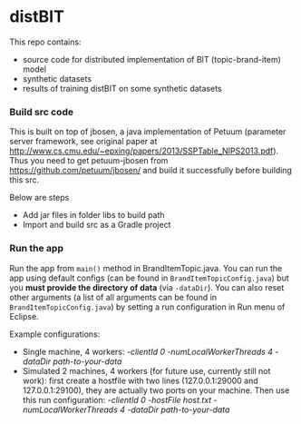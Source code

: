 # distBIT
This repo contains:
+ source code for distributed implementation of BIT (topic-brand-item) model
+ synthetic datasets
+ results of training distBIT on some synthetic datasets

### Build src code
This is built on top of jbosen, a java implementation of Petuum (parameter server framework, see original paper at http://www.cs.cmu.edu/~epxing/papers/2013/SSPTable_NIPS2013.pdf). Thus you need to get petuum-jbosen from https://github.com/petuum/jbosen/ and build it successfully before building this src.

Below are steps
+ Add jar files in folder libs to build path
+ Import and build src as a Gradle project

### Run the app
Run the app from `main()` method in BrandItemTopic.java. You can run the app using default configs (can be found in `BrandItemTopicConfig.java`) but you __must provide the directory of data__ (via `-dataDir`). You can also reset other arguments (a list of all arguments can be found in `BrandItemTopicConfig.java`) by setting a run configuration in Run menu of Eclipse.

Example configurations:
+ Single machine, 4 workers:  _-clientId 0 -numLocalWorkerThreads 4 -dataDir path-to-your-data_
+ Simulated 2 machines, 4 workers (for future use, currently still not work): first create a hostfile with two lines (127.0.0.1:29000 and 127.0.0.1:29100), they are actually two ports on your machine. Then use this run configuration:  _-clientId 0 -hostFile host.txt -numLocalWorkerThreads 4 -dataDir path-to-your-data_
